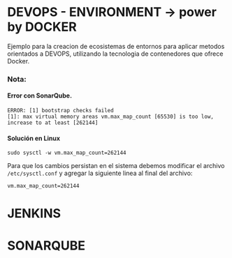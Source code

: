 # DEVOPS - ENVIRONMENT -> power by DOCKER


Ejemplo para la creacion de ecosistemas de entornos para aplicar metodos orientados a DEVOPS, utilizando la tecnologia de contenedores que ofrece Docker.

### Nota: 

#### Error con SonarQube.
```
ERROR: [1] bootstrap checks failed
[1]: max virtual memory areas vm.max_map_count [65530] is too low, increase to at least [262144] 
```
#### Solución en Linux

```
sudo sysctl -w vm.max_map_count=262144
```

Para que los cambios persistan en el sistema debemos modificar el archivo `/etc/sysctl.conf` y agregar la siguiente linea al final del archivo:

```
vm.max_map_count=262144
```

# JENKINS



# SONARQUBE



